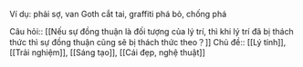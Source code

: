Ví dụ: phải sợ, van Goth cắt tai, graffiti phá bỏ, chống phá


Câu hỏi:: [[Nếu sự đồng thuận là đối tượng của lý trí, thì khi lý trí đã bị thách thức thì sự đồng thuận cũng sẽ bị thách thức theo？]] 
Chủ đề:: [[Lý tính]], [[Trải nghiệm]], [[Sáng tạo]], [[Cái đẹp, nghệ thuật]]